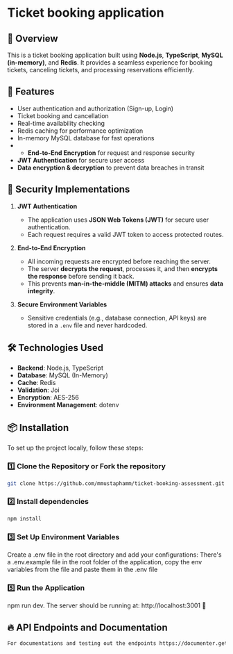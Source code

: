 # Ticket booking application

## 📌 Overview
This is a ticket booking application built using **Node.js**, **TypeScript**, **MySQL (in-memory)**, and **Redis**. It provides a seamless experience for booking tickets, canceling tickets, and processing reservations efficiently.

## 🚀 Features
- User authentication and authorization (Sign-up, Login)
- Ticket booking and cancellation
- Real-time availability checking
- Redis caching for performance optimization
- In-memory MySQL database for fast operations
- - **End-to-End Encryption** for request and response security
- **JWT Authentication** for secure user access
- **Data encryption & decryption** to prevent data breaches in transit

## 🔐 Security Implementations
1. **JWT Authentication**  
   - The application uses **JSON Web Tokens (JWT)** for secure user authentication.  
   - Each request requires a valid JWT token to access protected routes.

2. **End-to-End Encryption**  
   - All incoming requests are encrypted before reaching the server.  
   - The server **decrypts the request**, processes it, and then **encrypts the response** before sending it back.  
   - This prevents **man-in-the-middle (MITM) attacks** and ensures **data integrity**.

3. **Secure Environment Variables**  
   - Sensitive credentials (e.g., database connection, API keys) are stored in a `.env` file and never hardcoded.

## 🛠️ Technologies Used
- **Backend**: Node.js, TypeScript
- **Database**: MySQL (In-Memory)
- **Cache**: Redis
- **Validation**: Joi
- **Encryption**: AES-256
- **Environment Management**: dotenv

## 📦 Installation
To set up the project locally, follow these steps:

### 1️⃣ **Clone the Repository or Fork the repository**
```sh
git clone https://github.com/mmustaphamm/ticket-booking-assessment.git 

```
### 2️⃣ **Install dependencies**
```sh
npm install

```
### 3️⃣ **Set Up Environment Variables**
Create a .env file in the root directory and add your configurations:
There's a .env.example file in the root folder of the application, copy the env variables from the file and paste them in the .env file

### 5️⃣ **Run the Application**
npm run dev. The server should be running at: http://localhost:3001 🚀

## 🔥 API Endpoints and Documentation
``` sh
For documentations and testing out the endpoints https://documenter.getpostman.com/view/29017531/2sAYX8KMYY


